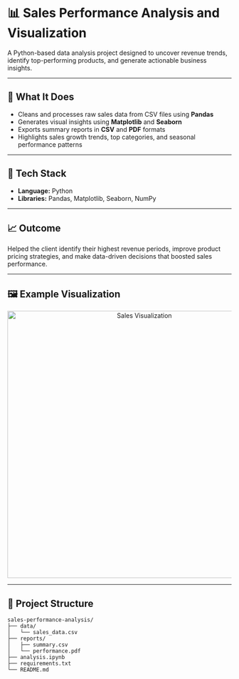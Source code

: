 # 📊 Sales Performance Analysis and Visualization

A Python-based data analysis project designed to uncover revenue trends, identify top-performing products, and generate actionable business insights.

---

## 🚀 What It Does
- Cleans and processes raw sales data from CSV files using **Pandas**
- Generates visual insights using **Matplotlib** and **Seaborn**
- Exports summary reports in **CSV** and **PDF** formats
- Highlights sales growth trends, top categories, and seasonal performance patterns

---

## 🧰 Tech Stack
- **Language:** Python  
- **Libraries:** Pandas, Matplotlib, Seaborn, NumPy  

---

## 📈 Outcome
Helped the client identify their highest revenue periods, improve product pricing strategies, and make data-driven decisions that boosted sales performance.

---

## 🖼️ Example Visualization

<p align="center">
  <img src="sales_chart.png" alt="Sales Visualization" width="600"/>
</p>

---

## 📂 Project Structure
```plaintext
sales-performance-analysis/
├── data/
│   └── sales_data.csv
├── reports/
│   ├── summary.csv
│   └── performance.pdf
├── analysis.ipynb
├── requirements.txt
└── README.md
